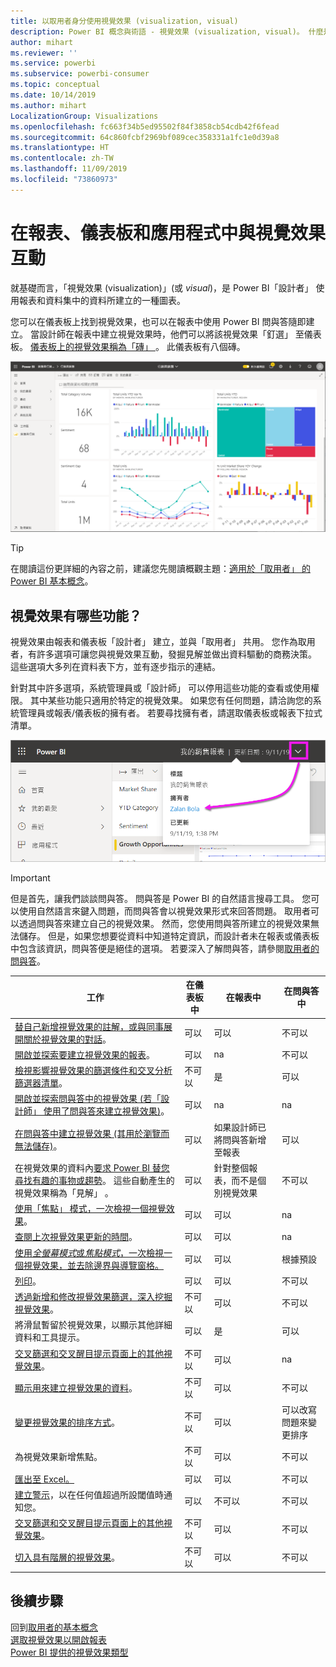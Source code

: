 ```yaml
---
title: 以取用者身分使用視覺效果 (visualization, visual)
description: Power BI 概念與術語 - 視覺效果 (visualization, visual)。 什麼是 Power BI 視覺效果 (visualization, visual)。
author: mihart
ms.reviewer: ''
ms.service: powerbi
ms.subservice: powerbi-consumer
ms.topic: conceptual
ms.date: 10/14/2019
ms.author: mihart
LocalizationGroup: Visualizations
ms.openlocfilehash: fc663f34b5ed95502f84f3858cb54cdb42f6fead
ms.sourcegitcommit: 64c860fcbf2969bf089cec358331a1fc1e0d39a8
ms.translationtype: HT
ms.contentlocale: zh-TW
ms.lasthandoff: 11/09/2019
ms.locfileid: "73860973"
---
```

# <a name="interact-with-visuals-in-reports-dashboards-and-apps"></a>在報表、儀表板和應用程式中與視覺效果互動

就基礎而言，「視覺效果 (visualization)」(或 *visual*)，是 Power BI「設計者」  使用報表和資料集中的資料所建立的一種圖表。 

您可以在儀表板上找到視覺效果，也可以在報表中使用 Power BI 問與答隨即建立。 當設計師在報表中建立視覺效果時，他們可以將該視覺效果「釘選」  至儀表板。 [儀表板上的視覺效果稱為「磚」  ](end-user-tiles.md)。 此儀表板有八個磚。 

![儀表板與磚](media/end-user-visualizations/power-bi-dashboard.png)

> [!TIP]
> 在閱讀這份更詳細的內容之前，建議您先閱讀概觀主題：[適用於「取用者」  的 Power BI 基本概念](end-user-basic-concepts.md)。

## <a name="what-can-i-do-with-visuals"></a>視覺效果有哪些功能？

視覺效果由報表和儀表板「設計者」  建立，並與「取用者」  共用。 您作為取用者，有許多選項可讓您與視覺效果互動，發掘見解並做出資料驅動的商務決策。 這些選項大多列在資料表下方，並有逐步指示的連結。

針對其中許多選項，系統管理員或「設計師」  可以停用這些功能的查看或使用權限。 其中某些功能只適用於特定的視覺效果。  如果您有任何問題，請洽詢您的系統管理員或報表/儀表板的擁有者。 若要尋找擁有者，請選取儀表板或報表下拉式清單。 

![顯示擁有者的標題下拉式清單](media/end-user-visualizations/power-bi-owner.png)


> [!IMPORTANT]
> 但是首先，讓我們談談問與答。 問與答是 Power BI 的自然語言搜尋工具。 您可以使用自然語言來鍵入問題，而問與答會以視覺效果形式來回答問題。 取用者可以透過問與答來建立自己的視覺效果。 然而，您使用問與答所建立的視覺效果無法儲存。 但是，如果您想要從資料中知道特定資訊，而設計者未在報表或儀表板中包含該資訊，問與答便是絕佳的選項。 若要深入了解問與答，請參閱[取用者的問與答](end-user-q-and-a.md)。



|工作  |在儀表板中  |在報表中  | 在問與答中
|---------|---------|---------|--------|
|[替自己新增視覺效果的註解，或與同事展開關於視覺效果的對話](end-user-comment.md)。     |  可以       |   可以      |  不可以  |
|[開啟並探索要建立視覺效果的報表](end-user-tiles.md)。     |    可以     |   na      |  不可以 |
|[檢視影響視覺效果的篩選條件和交叉分析篩選器清單](end-user-report-filter.md)。     |    不可以     |   是      |  可以 |
|[開啟並探索問與答中的視覺效果 (若「設計師」  使用了問與答來建立視覺效果)](end-user-q-and-a.md)。     |   可以      |   na      |  na  |
|[在問與答中建立視覺效果 (其用於瀏覽而無法儲存)](end-user-q-and-a.md)。     |   可以      |   如果設計師已將問與答新增至報表      |  可以  |
|在視覺效果的資料內[要求 Power BI 替您尋找有趣的事物或趨勢](end-user-insights.md)。  這些自動產生的視覺效果稱為「見解」  。     |    可以     |  針對整個報表，而不是個別視覺效果       | 不可以   |
|[使用「焦點」  模式，一次檢視一個視覺效果](end-user-focus.md)。     | 可以        |   可以      | na  |
|[查閱上次視覺效果更新的時間](end-user-fresh.md)。     |  可以       |    可以     | na  |
|[使用*全螢幕模式*或*焦點模式*，一次檢視一個視覺效果，並去除邊界與導覽窗格。](end-user-focus.md)     |   可以      |  可以       | 根據預設  |
|[列印](end-user-print.md)。     |  可以       |   可以      | 不可以  |
|[透過新增和修改視覺效果篩選，深入挖掘視覺效果](end-user-report-filter.md)。     |    不可以     |   可以      | 不可以  |
|將滑鼠暫留於視覺效果，以顯示其他詳細資料和工具提示。     |    可以     |   是      | 可以  |
|[交叉篩選和交叉醒目提示頁面上的其他視覺效果](end-user-interactions.md)。    |   不可以      |   可以      | na  |
|[顯示用來建立視覺效果的資料](end-user-show-data.md)。     |  不可以       |   可以      | 不可以  |
| [變更視覺效果的排序方式](end-user-change-sort.md)。 | 不可以  | 可以  | 可以改寫問題來變更排序  |
| 為視覺效果新增焦點。 | 不可以  | 可以  |  不可以 |
| [匯出至 Excel。](end-user-export.md) | 可以 | 可以 | 不可以|
| [建立警示](end-user-alerts.md)，以在任何值超過所設閾值時通知您。  | 可以  | 不可以  | 不可以 |
| [交叉篩選和交叉醒目提示頁面上的其他視覺效果](end-user-report-filter.md)。  | 不可以      | 可以  | 不可以  |
| [切入具有階層的視覺效果](end-user-drill.md)。  | 不可以  | 可以   | 不可以 |

## <a name="next-steps"></a>後續步驟
回到[取用者的基本概念](end-user-basic-concepts.md)    
[選取視覺效果以開啟報表](end-user-report-open.md)    
[Power BI 提供的視覺效果類型](end-user-visual-type.md)